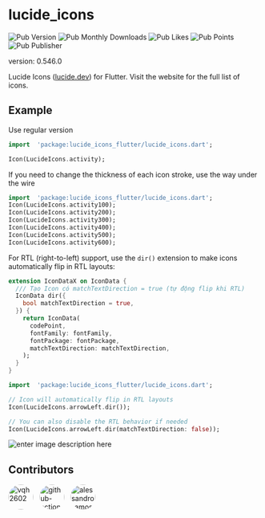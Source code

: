 
# lucide_icons
![Pub Version](https://img.shields.io/pub/v/lucide_icons_flutter)
![Pub Monthly Downloads](https://img.shields.io/pub/dm/lucide_icons_flutter)
![Pub Likes](https://img.shields.io/pub/likes/lucide_icons_flutter)
![Pub Points](https://img.shields.io/pub/points/lucide_icons_flutter)
![Pub Publisher](https://img.shields.io/pub/publisher/lucide_icons_flutter)

version: 0.546.0

Lucide Icons ([lucide.dev](https://lucide.dev)) for Flutter. Visit the website for the full list of icons.

## Example

Use regular version

```dart
import  'package:lucide_icons_flutter/lucide_icons.dart';

Icon(LucideIcons.activity);
```

If you need to change the thickness of each icon stroke, use the way under the wire

```dart
import  'package:lucide_icons_flutter/lucide_icons.dart';
Icon(LucideIcons.activity100);
Icon(LucideIcons.activity200);
Icon(LucideIcons.activity300);
Icon(LucideIcons.activity400);
Icon(LucideIcons.activity500);
Icon(LucideIcons.activity600);
```

For RTL (right-to-left) support, use the `dir()` extension to make icons automatically flip in RTL layouts:

```dart
extension IconDataX on IconData {
  /// Tạo Icon có matchTextDirection = true (tự động flip khi RTL)
  IconData dir({
    bool matchTextDirection = true,
  }) {
    return IconData(
      codePoint,
      fontFamily: fontFamily,
      fontPackage: fontPackage,
      matchTextDirection: matchTextDirection,
    );
  }
}
```

```dart
import  'package:lucide_icons_flutter/lucide_icons.dart';

// Icon will automatically flip in RTL layouts
Icon(LucideIcons.arrowLeft.dir());

// You can also disable the RTL behavior if needed
Icon(LucideIcons.arrowLeft.dir(matchTextDirection: false));
```

![enter image description here](https://i.imgur.com/jg26Cqu.png)


## Contributors

<a href='https://github.com/vqh2602'><img src='https://avatars.githubusercontent.com/u/62917858?v=4' width='50' height='50' alt='vqh2602' style='border-radius:50%; margin-right:8px;'></a> <a href='https://github.com/github-actions[bot]'><img src='https://avatars.githubusercontent.com/in/15368?v=4' width='50' height='50' alt='github-actions[bot]' style='border-radius:50%; margin-right:8px;'></a> <a href='https://github.com/alessandro-amos'><img src='https://avatars.githubusercontent.com/u/130871434?v=4' width='50' height='50' alt='alessandro-amos' style='border-radius:50%; margin-right:8px;'></a> 
